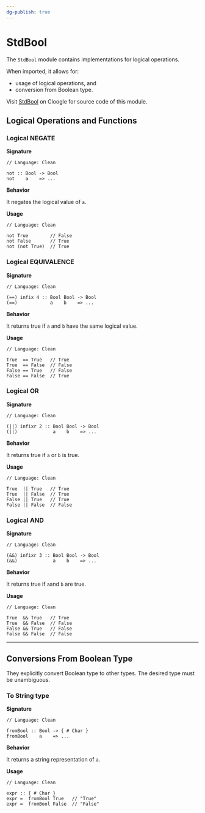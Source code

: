 ```yaml
---
dg-publish: true
---
```


# StdBool

The `StdBool` module contains implementations for logical operations.

When imported, it allows for:
- usage of logical operations, and
- conversion from Boolean type.

Visit [StdBool](https://cloogle.org/src/#base-stdenv/StdBool;icl;line=1) on Cloogle for source code of this module.

## Logical Operations and Functions

### Logical NEGATE

**Signature**

```Clean
// Language: Clean

not :: Bool -> Bool
not    a    => ...
```

**Behavior**

It negates the logical value of `a`.

**Usage**

```Clean
// Language: Clean

not True        // False
not False       // True
not (not True)  // True
```

### Logical EQUIVALENCE

**Signature**

```Clean
// Language: Clean

(==) infix 4 :: Bool Bool -> Bool
(==)            a    b    => ...
```

**Behavior**

It returns true if `a` and `b` have the same logical value.

**Usage**

```Clean
// Language: Clean

True  == True   // True
True  == False  // False
False == True   // False
False == False  // True
```

### Logical OR

**Signature**

```Clean
// Language: Clean

(||) infixr 2 :: Bool Bool -> Bool
(||)             a    b    => ...
```

**Behavior**

It returns true if  `a` or `b` is true.

**Usage**

```Clean
// Language: Clean

True  || True   // True
True  || False  // True
False || True   // True
False || False  // False
```

### Logical AND

**Signature**

```Clean
// Language: Clean

(&&) infixr 3 :: Bool Bool -> Bool
(&&)             a    b    => ...
```

**Behavior**

It returns true if `a`and `b` are true.

**Usage**

```Clean
// Language: Clean

True  && True   // True
True  && False  // False
False && True   // False
False && False  // False
```

---

## Conversions From Boolean Type

They explicitly convert Boolean type to other types.
The desired type must be unambiguous.

### To String type

**Signature**

```Clean
// Language: Clean

fromBool :: Bool -> { # Char }
fromBool    a    => ...
```

**Behavior**

It returns a string representation of `a`.

**Usage**

```Clean
// Language: Clean

expr :: { # Char }
expr =  fromBool True   // "True"
expr =  fromBool False  // "False"
```
